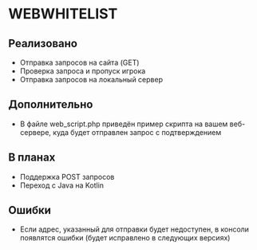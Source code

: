 # WEBWHITELIST


## Реализовано
- Отправка запросов на сайта (GET)
- Проверка запроса и пропуск игрока
- Отправка запросов на локальный сервер

## Дополнительно
- В файле web_script.php приведён пример скрипта на вашем веб-сервере, куда будет отправлен запрос с подтверждением

## В планах
- Поддержка POST запросов
- Переход с Java на Kotlin

## Ошибки
- Если адрес, указанный для отправки будет недоступен, в консоли появлятся ошибки (будет исправлено в следующих версиях)

